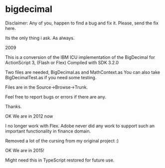 # bigdecimal
Disclaimer: Any of you, happen to find a bug and fix it. Please, send the fix here.

Its the only thing i ask. As always.

2009

This is a conversion of the IBM ICU implementation of the BigDecimal for ActionScript 3, (Flash or Flex) Compiled with SDK 3.2.0

Two files are needed, BigDecimal.as and MathContext.as You can also take BigDecimalTest.as if you need some testing.

Files are in the Source->Browse->Trunk.

Feel free to report bugs or errors if there are any.

Thanks.

OK We are in 2012 now

I no longer work with Flex.
Adobe never did any work to support such an important functionality in finance domain.

Removed a lot of the cursing from my original project :)

OK We are in 2015!

Might need this in TypeScript restored for future use.
